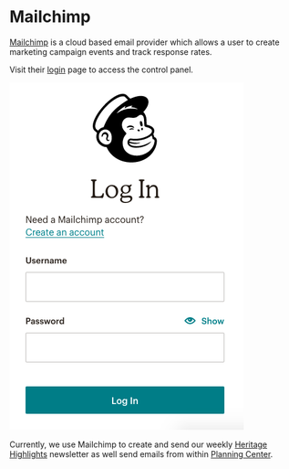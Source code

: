 # Mailchimp

[Mailchimp](https://mailchimp.com/) is a cloud based email provider which allows a user to create marketing campaign events and track response rates. 

Visit their [login](https://login.mailchimp.com/) page to access the control panel.

![](../.gitbook/assets/image%20%2810%29.png)

Currently, we use Mailchimp to create and send our weekly [Heritage Highlights](../how-to-guides/create-heritage-highlights-newsletter.md) newsletter as well send emails from within [Planning Center](planning-center.md).



